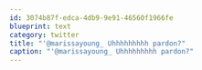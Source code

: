 ```yaml
---
id: 3074b87f-edca-4db9-9e91-46560f1966fe
blueprint: text
category: twitter
title: "'@marissayoung_ Uhhhhhhhhh pardon?"
caption: "'@marissayoung_ Uhhhhhhhhh pardon?"
---
```

